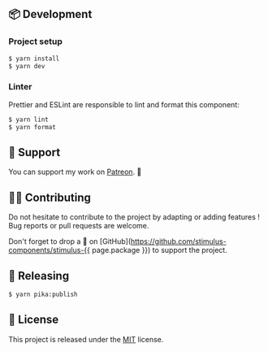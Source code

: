 ## 📦 Development

### Project setup

```bash
$ yarn install
$ yarn dev
```

### Linter

Prettier and ESLint are responsible to lint and format this component:

```bash
$ yarn lint
$ yarn format
```

## 🍻 Support

You can support my work on [Patreon](https://www.patreon.com/guillaumebriday). 🙏

## 👷‍♂️ Contributing

Do not hesitate to contribute to the project by adapting or adding features ! Bug reports or pull requests are welcome.

Don't forget to drop a 🌟 on [GitHub](https://github.com/stimulus-components/stimulus-{{ page.package }}) to support the project.

## 🚀 Releasing

```bash
$ yarn pika:publish
```

## 📝 License

This project is released under the [MIT](https://opensource.org/licenses/MIT) license.
